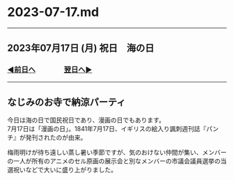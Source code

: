 # 2023-07-17.md

---

## 2023年07月17日 (月) 祝日　海の日

### [◀️前日へ](https://github.com/yuasys/chatty-journal/blob/main/2023/07/2023-07-16.md)&emsp;&emsp;&emsp;&emsp;[翌日へ▶️](https://github.com/yuasys/chatty-journal/blob/main/2023/07/2023-07-18.md)

---

## なじみのお寺で納涼パーティ

今日は海の日で国民祝日であり、漫画の日でもあります。  
7月17日は「漫画の日」。1841年7月17日、イギリスの絵入り諷刺週刊誌『パンチ』が発刊されたのが由来。  

梅雨明けが待ち遠しい蒸し暑い季節ですが、気のおけない仲間が集い、メンバーの一人が所有のアニメのセル原画の展示会と別なメンバーの市議会議員選挙の当選祝いなどで大いに盛り上がりました。
